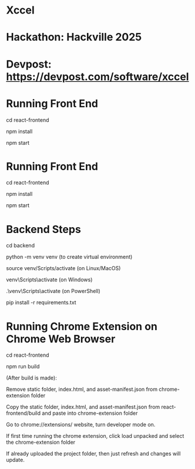 # Xccel

# Hackathon: Hackville 2025

# Devpost: https://devpost.com/software/xccel

# Running Front End

cd react-frontend

npm install

npm start

# Running Front End

cd react-frontend

npm install

npm start

# Backend Steps

cd backend

python -m venv venv (to create virtual environment)

source venv/Scripts/activate (on Linux/MacOS)

venv\Scripts\activate (on Windows)

.\venv\Scripts\activate (on PowerShell)

pip install -r requirements.txt

# Running Chrome Extension on Chrome Web Browser

cd react-frontend

npm run build

(After build is made):

Remove static folder, index.html, and asset-manifest.json from chrome-extension folder

Copy the static folder, index.html, and asset-manifest.json from react-frontend/build and paste into chrome-extension folder

Go to chrome://extensions/ website, turn developer mode on.

If first time running the chrome extension, click load unpacked and select the chrome-extension folder

If already uploaded the project folder, then just refresh and changes will update.

